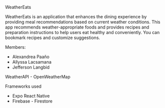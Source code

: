 WeatherEats

WeatherEats is an application that enhances the dining experience by providing meal recommendations based on current weather conditions. This app recommends weather-appropriate foods and provides recipes and preparation instructions to help users eat healthy and conveniently. You can bookmark recipes and customize suggestions.


Members: 
 - Alexandrea Paaño
 - Allyssa Lacsamana
 - Jefferson Langbid

WeatherAPI -
OpenWeatherMap

Frameworks used
 - Expo React Native
 - Firebase - Firestore
